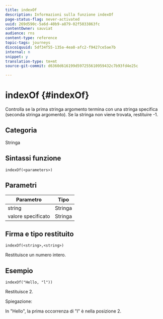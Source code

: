 ```yaml
---
title: indexOf
description: Informazioni sulla funzione indexOf
page-status-flag: never-activated
uuid: 269d590c-5a6d-40b9-a879-02f5033863fc
contentOwner: sauviat
audience: rns
content-type: reference
topic-tags: journeys
discoiquuid: 5df34f55-135a-4ea8-afc2-f9427ce5ae7b
internal: n
snippet: y
translation-type: tm+mt
source-git-commit: d6360d616199d597255610959432c7b93fd4e25c

---
```



# indexOf {#indexOf}

Controlla se la prima stringa argomento termina con una stringa specifica (seconda stringa argomento). Se la stringa non viene trovata, restituire -1.

## Categoria

Stringa

## Sintassi funzione

`indexOf(<parameters>)`

## Parametri

| Parametro | Tipo |
|-----------|------------------|
| string | Stringa |
| valore specificato | Stringa |

## Firma e tipo restituito

`indexOf(<string>,<string>)`

Restituisce un numero intero.

## Esempio

`indexOf("Hello, "l"))`

Restituisce 2.

Spiegazione:

In &quot;Hello&quot;, la prima occorrenza di &quot;l&quot; è nella posizione 2.
